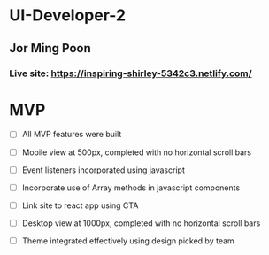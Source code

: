 # UI-Developer-2
## Jor Ming Poon

### Live site: https://inspiring-shirley-5342c3.netlify.com/

# MVP

- [ ] All MVP features were built

- [ ] Mobile view at 500px, completed with no horizontal scroll bars

- [ ] Event listeners incorporated using javascript

- [ ] Incorporate use of Array methods in javascript components

- [ ] Link site to react app using CTA

- [ ] Desktop view at 1000px, completed with no horizontal scroll bars

- [ ] Theme integrated effectively using design picked by team
